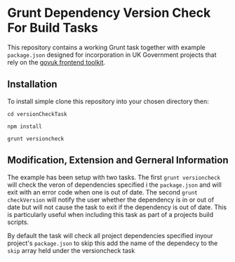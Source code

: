 Grunt Dependency Version Check For Build Tasks
=============================================

This repository contains a working Grunt task together with example `package.json` designed for incorporation in UK Government projects that rely on the [govuk frontend toolkit](://github.com/alphagov/govuk_frontend_toolkit).

Installation
-----------

To install simple clone this repository into your chosen directory then:
```
cd versionCheckTask
```

```
npm install
```

```
grunt versioncheck
```

Modification, Extension and Gerneral Information
-----------------------------------------------

The example has been setup with two tasks. The first `grunt versioncheck` will check the veron of dependencies specified i the `package.json` and will exit with an error code when one is out of date. The second `grunt checkVersion` will notify the user whether the dependency is in or out of date but will not cause the task to exit if the dependency is out of date. This is particularly useful when including this task as part of a projects build scripts.

By default the task will check all project dependencies specified inyour project's `package.json` to skip this add the name of the dependecy to the `skip` array held under the versioncheck task




